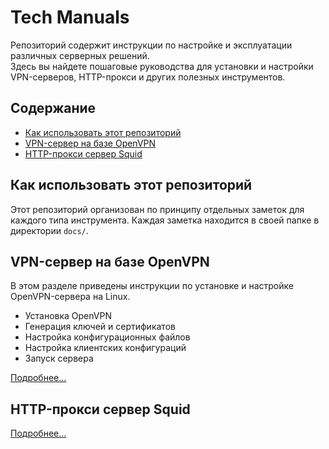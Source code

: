 # Tech Manuals

Репозиторий содержит инструкции по настройке и эксплуатации различных серверных решений.<br>
Здесь вы найдете пошаговые руководства для установки и настройки VPN-серверов, HTTP-прокси и других полезных инструментов.

## Содержание

- [Как использовать этот репозиторий](#как-использовать-этот-репозиторий)
- [VPN-сервер на базе OpenVPN](#vpn-сервер-на-базе-openvpn)
- [HTTP-прокси сервер Squid](#http-прокси-сервер-squid)

## Как использовать этот репозиторий

Этот репозиторий организован по принципу отдельных заметок для каждого типа инструмента. 
Каждая заметка находится в своей папке в директории `docs/`.

## VPN-сервер на базе OpenVPN

В этом разделе приведены инструкции по установке и настройке OpenVPN-сервера на Linux.

- Установка OpenVPN
- Генерация ключей и сертификатов
- Настройка конфигурационных файлов
- Настройка клиентских конфигураций
- Запуск сервера

[Подробнее...](docs/openvpn-setup.md)

## HTTP-прокси сервер Squid


[Подробнее...](docs/squid-setup.md)
